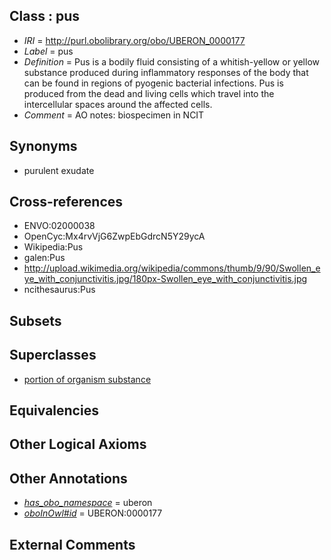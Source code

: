 
## Class : pus

 * *IRI* = http://purl.obolibrary.org/obo/UBERON_0000177
 * *Label* = pus
 * *Definition* = Pus is a bodily fluid consisting of a whitish-yellow or yellow substance produced during inflammatory responses of the body that can be found in regions of pyogenic bacterial infections. Pus is produced from the dead and living cells which travel into the intercellular spaces around the affected cells.
 * *Comment* = AO notes: biospecimen in NCIT

## Synonyms

 * purulent exudate

## Cross-references

 * ENVO:02000038
 * OpenCyc:Mx4rvVjG6ZwpEbGdrcN5Y29ycA
 * Wikipedia:Pus
 * galen:Pus
 * http://upload.wikimedia.org/wikipedia/commons/thumb/9/90/Swollen_eye_with_conjunctivitis.jpg/180px-Swollen_eye_with_conjunctivitis.jpg
 * ncithesaurus:Pus

## Subsets


## Superclasses

 * [portion of organism substance](../../UBERON/63/UBERON_0000463.md)

## Equivalencies


## Other Logical Axioms


## Other Annotations

 * *[has_obo_namespace](../../ce/oboInOwl#hasOBONamespace.md)* = uberon
 * *[oboInOwl#id](../../id/oboInOwl#id.md)* = UBERON:0000177

## External Comments

